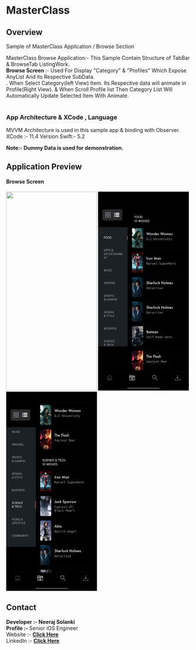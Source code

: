 # MasterClass
## Overview
Sample of MasterClass Application / Browse Section


MasterClass Browse Application:- This Sample Contain Structure of TabBar & BrowseTab ListingWork. </Br>
<b>Browse Screen </b>:- Used For Display "Category" & "Profiles" Which Expose AnyList And its Respective SubData.<br>. When Select Category(left View) Item. Its Respective data will animate in Profile(Right View). & When Scroll Profile list Then Category List Will Automatically Update Selected Item With Animate.</br></br>

### App Architecture & XCode , Language
MVVM Architecture is used in this sample app & binding with Observer. 
XCode :- 11.4 Version
Swift:- 5.2

<b>Note<b>:- Dummy Data is used for demonstration.

## Application Preview

#### Browse Screen
<img src="/Read%20Files/app.gif" width="246" height="537.6"> <img src="/Read%20Files/browse.png" width="246" height="537.6"> <img src="/Read%20Files/browse1.png" width="246" height="537.6">



## Contact
<b>Developer :- </b> Neeraj Solanki </br>
</b>Profile :- </b> Senior iOS Engineer </br>
</b>Website :- <b> <a href="https//neerajsolanki.xyz">Click Here</a> </br>
</b>LinkedIn :- <b> <a href="https://www.linkedin.com/in/neerajsolanki/">Click Here</a>


